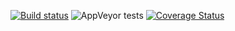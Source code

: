 [![Build status](https://ci.appveyor.com/api/projects/status/s72x2yl2lu9cs09h/branch/main?svg=true)](https://ci.appveyor.com/project/Sholtee/pyconn/branch/main) ![AppVeyor tests](https://img.shields.io/appveyor/tests/sholtee/pyconn) [![Coverage Status](https://coveralls.io/repos/github/Sholtee/pyconn/badge.svg?branch=main)](https://coveralls.io/github/Sholtee/pyconn?branch=main)
